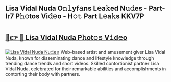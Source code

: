 ## Lisa Vidal Nuda O𝚗𝚕yf𝚊ns L𝚎a𝚔ed N𝚞𝚍es - Part-Ir7 P𝚑𝚘tos Vi𝚍𝚎o - H𝚘𝚝 Part L𝚎a𝚔s KKV7P

# <h2><a href="http://kf18g0.oniu.top/?m=Lisa+Vidal+Nuda">🔗👉 🔴 Lisa Vidal Nuda P𝚑ot𝚘𝚜 V𝚒d𝚎o</a></h2>

[![Lisa Vidal Nuda Nu𝚍e𝚜](https://i.imgur.com/0qMVB7G.gif)](http://kf18g0.oniu.top/?m=Lisa+Vidal+Nuda)
Web-based artist and amusement giver Lisa Vidal Nuda, known for disseminating dance and lifestyle knowledge through trending dance trends and short videos. Skilled contortionist partner Lisa Vidal Nuda, celebrated for their remarkable abilities and accomplishments in contorting their body with partners.  
